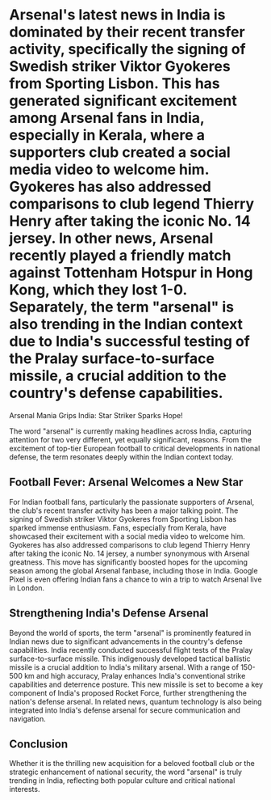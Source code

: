 # Arsenal's latest news in India is dominated by their recent transfer activity, specifically the signing of Swedish striker Viktor Gyokeres from Sporting Lisbon. This has generated significant excitement among Arsenal fans in India, especially in Kerala, where a supporters club created a social media video to welcome him. Gyokeres has also addressed comparisons to club legend Thierry Henry after taking the iconic No. 14 jersey. In other news, Arsenal recently played a friendly match against Tottenham Hotspur in Hong Kong, which they lost 1-0. Separately, the term "arsenal" is also trending in the Indian context due to India's successful testing of the Pralay surface-to-surface missile, a crucial addition to the country's defense capabilities.

Arsenal Mania Grips India: Star Striker Sparks Hope!

The word "arsenal" is currently making headlines across India, capturing attention for two very different, yet equally significant, reasons. From the excitement of top-tier European football to critical developments in national defense, the term resonates deeply within the Indian context today.

## Football Fever: Arsenal Welcomes a New Star

For Indian football fans, particularly the passionate supporters of Arsenal, the club's recent transfer activity has been a major talking point. The signing of Swedish striker Viktor Gyokeres from Sporting Lisbon has sparked immense enthusiasm. Fans, especially from Kerala, have showcased their excitement with a social media video to welcome him. Gyokeres has also addressed comparisons to club legend Thierry Henry after taking the iconic No. 14 jersey, a number synonymous with Arsenal greatness. This move has significantly boosted hopes for the upcoming season among the global Arsenal fanbase, including those in India. Google Pixel is even offering Indian fans a chance to win a trip to watch Arsenal live in London.

## Strengthening India's Defense Arsenal

Beyond the world of sports, the term "arsenal" is prominently featured in Indian news due to significant advancements in the country's defense capabilities. India recently conducted successful flight tests of the Pralay surface-to-surface missile. This indigenously developed tactical ballistic missile is a crucial addition to India's military arsenal. With a range of 150-500 km and high accuracy, Pralay enhances India's conventional strike capabilities and deterrence posture. This new missile is set to become a key component of India's proposed Rocket Force, further strengthening the nation's defense arsenal. In related news, quantum technology is also being integrated into India's defense arsenal for secure communication and navigation.

## Conclusion

Whether it is the thrilling new acquisition for a beloved football club or the strategic enhancement of national security, the word "arsenal" is truly trending in India, reflecting both popular culture and critical national interests.
